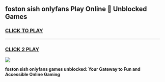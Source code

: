 
## foston sish onlyfans Play Online 👋 Unblocked Games
<h3>
<a href="https://premium.freeplayer.one?title=foston_sish_onlyfans&ref=19F">CLICK TO PLAY</a></h3>
<hr>

<h3>
<a href="https://premium.freeplayer.one?title=foston_sish_onlyfans&ref=19F">CLICK 2 PLAY</a>
  
</h3>

<a href="https://premium.freeplayer.one?title=foston_sish_onlyfans&ref=19F"><img src="https://clearcache.store/games.png"></a>


**foston sish onlyfans games unblocked: Your Gateway to Fun and Accessible Online Gaming**
